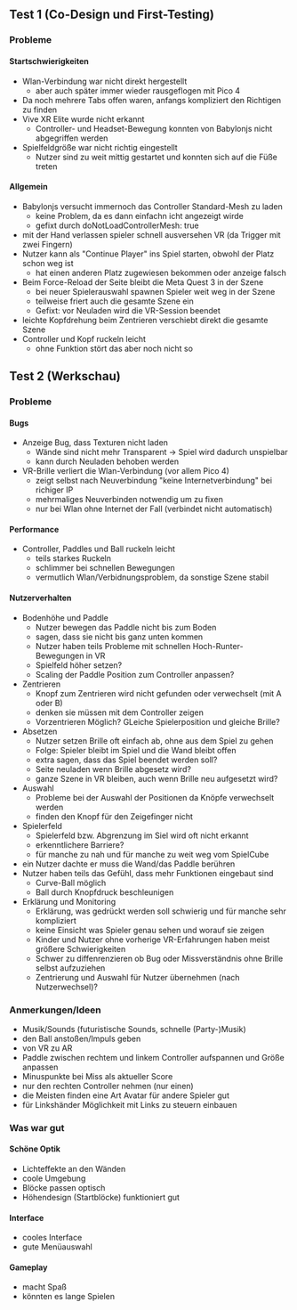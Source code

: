 ## Test 1 (Co-Design und First-Testing)

### Probleme

#### Startschwierigkeiten
- Wlan-Verbindung war nicht direkt hergestellt
    - aber auch später immer wieder rausgeflogen mit Pico 4
- Da noch mehrere Tabs offen waren, anfangs kompliziert den Richtigen zu finden
- Vive XR Elite wurde nicht erkannt
    - Controller- und Headset-Bewegung konnten von Babylonjs nicht abgegriffen werden
- Spielfeldgröße war nicht richtig eingestellt
    - Nutzer sind zu weit mittig gestartet und konnten sich auf die Füße treten

#### Allgemein
- Babylonjs versucht immernoch das Controller Standard-Mesh zu laden
    - keine Problem, da es dann einfachn icht angezeigt wirde
    - gefixt durch doNotLoadControllerMesh: true
- mit der Hand verlassen spieler schnell ausversehen VR (da Trigger mit zwei Fingern)
- Nutzer kann als "Continue Player" ins Spiel starten, obwohl der Platz schon weg ist
    - hat einen anderen Platz zugewiesen bekommen oder anzeige falsch
- Beim Force-Reload der Seite bleibt die Meta Quest 3 in der Szene
    - bei neuer Spielerauswahl spawnen Spieler weit weg in der Szene
    - teilweise friert auch die gesamte Szene ein
    - Gefixt: vor Neuladen wird die VR-Session beendet
- leichte Kopfdrehung beim Zentrieren verschiebt direkt die gesamte Szene
- Controller und Kopf ruckeln leicht
    - ohne Funktion stört das aber noch nicht so


## Test 2 (Werkschau)

### Probleme

#### Bugs
- Anzeige Bug, dass Texturen nicht laden
    - Wände sind nicht mehr Transparent -> Spiel wird dadurch unspielbar
    - kann durch Neuladen behoben werden
- VR-Brille verliert die Wlan-Verbindung (vor allem Pico 4)
    - zeigt selbst nach Neuverbindung "keine Internetverbindung" bei richiger IP
    - mehrmaliges Neuverbinden notwendig um zu fixen
    - nur bei Wlan ohne Internet der Fall (verbindet nicht automatisch)

#### Performance
- Controller, Paddles und Ball ruckeln leicht
    - teils starkes Ruckeln
    - schlimmer bei schnellen Bewegungen
    - vermutlich Wlan/Verbidnungsproblem, da sonstige Szene stabil

#### Nutzerverhalten
- Bodenhöhe und Paddle
    - Nutzer bewegen das Paddle nicht bis zum Boden
    - sagen, dass sie nicht bis ganz unten kommen
    - Nutzer haben teils Probleme mit schnellen Hoch-Runter-Bewegungen in VR
    - Spielfeld höher setzen?
    - Scaling der Paddle Position zum Controller anpassen?
- Zentrieren
    - Knopf zum Zentrieren wird nicht gefunden oder verwechselt (mit A oder B)
    - denken sie müssen mit dem Controller zeigen
    - Vorzentrieren Möglich? GLeiche Spielerposition und gleiche Brille?
- Absetzen
    - Nutzer setzen Brille oft einfach ab, ohne aus dem Spiel zu gehen
    - Folge: Spieler bleibt im Spiel und die Wand bleibt offen
    - extra sagen, dass das Spiel beendet werden soll?
    - Seite neuladen wenn Brille abgesetz wird?
    - ganze Szene in VR bleiben, auch wenn Brille neu aufgesetzt wird?
- Auswahl
    - Probleme bei der Auswahl der Positionen da Knöpfe verwechselt werden
    - finden den Knopf für den Zeigefinger nicht
- Spielerfeld
    - Spielerfeld bzw. Abgrenzung im Siel wird oft nicht erkannt
    - erkenntlichere Barriere?
    - für manche zu nah und für manche zu weit weg vom SpielCube
- ein Nutzer dachte er muss die Wand/das Paddle berühren
- Nutzer haben teils das Gefühl, dass mehr Funktionen eingebaut sind
    - Curve-Ball möglich
    - Ball durch Knopfdruck beschleunigen
- Erklärung und Monitoring
    - Erklärung, was gedrückt werden soll schwierig und für manche sehr kompliziert
    - keine Einsicht was Spieler genau sehen und worauf sie zeigen
    - Kinder und Nutzer ohne vorherige VR-Erfahrungen haben meist größere Schwierigkeiten
    - Schwer zu diffenrenzieren ob Bug oder Missverständnis ohne Brille selbst aufzuziehen
    - Zentrierung und Auswahl für Nutzer übernehmen (nach Nutzerwechsel)?

### Anmerkungen/Ideen

- Musik/Sounds (futuristische Sounds, schnelle (Party-)Musik)
- den Ball anstoßen/Impuls geben
- von VR zu AR
- Paddle zwischen rechtem und linkem Controller aufspannen und Größe anpassen
- Minuspunkte bei Miss als aktueller Score
- nur den rechten Controller nehmen (nur einen)
- die Meisten finden eine Art Avatar für andere Spieler gut
- für Linkshänder Möglichkeit mit Links zu steuern einbauen

### Was war gut

#### Schöne Optik
- Lichteffekte an den Wänden
- coole Umgebung
- Blöcke passen optisch
- Höhendesign (Startblöcke) funktioniert gut
#### Interface
- cooles Interface
- gute Menüauswahl
#### Gameplay
- macht Spaß
- könnten es lange Spielen